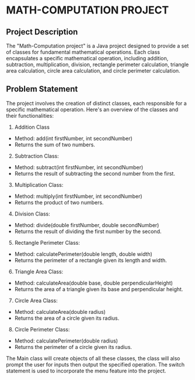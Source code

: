 # MATH-COMPUTATION PROJECT  

## Project Description
The "Math-Computation project" is a Java project designed to provide a set of classes for fundamental mathematical operations. Each class encapsulates a specific mathematical operation, including addition, subtraction, multiplication, division, rectangle perimeter calculation, triangle area calculation, circle area calculation, and circle perimeter calculation.

## Problem Statement
The project involves the creation of distinct classes, each responsible for a specific mathematical operation. Here's an overview of the classes and their functionalities:


1.	Addition Class

* Method: add(int firstNumber, int secondNumber)
* Returns the sum of two numbers.


2.	Subtraction Class:
   
* Method: subtract(int firstNumber, int secondNumber)
* Returns the result of subtracting the second number from the first.

3.	Multiplication Class:
	
* Method: multiply(int firstNumber, int secondNumber)
* Returns the product of two numbers.

4.	Division Class:
   
* Method: divide(double firstNumber, double secondNumber)
* Returns the result of dividing the first number by the second.

5.	Rectangle Perimeter Class:
   
* Method: calculatePerimeter(double length, double width)
* Returns the perimeter of a rectangle given its length and width.

6.	Triangle Area Class:
   
* Method: calculateArea(double base, double perpendicularHeight)
* Returns the area of a triangle given its base and perpendicular height.

7.	Circle Area Class:
   
* Method: calculateArea(double radius)
* Returns the area of a circle given its radius.

8.	Circle Perimeter Class:
    
* Method: calculatePerimeter(double radius)
* Returns the perimeter of a circle given its radius.

The Main class will create objects of all these classes, the class will also prompt the user for inputs then output the specified operation. The switch statement is used to incorporate the menu feature into the project.
